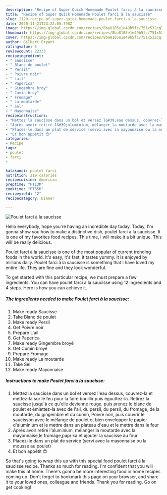 ```yaml
---
description: "Recipe of Super Quick Homemade Poulet farci à la saucisse"
title: "Recipe of Super Quick Homemade Poulet farci à la saucisse"
slug: 1120-recipe-of-super-quick-homemade-poulet-farci-a-la-saucisse
date: 2020-11-21T23:22:05.798Z
image: https://img-global.cpcdn.com/recipes/8ba8105e1e49b5fc/751x532cq70/poulet-farci-a-la-saucisse-photo-principale-de-la-recette.jpg
thumbnail: https://img-global.cpcdn.com/recipes/8ba8105e1e49b5fc/751x532cq70/poulet-farci-a-la-saucisse-photo-principale-de-la-recette.jpg
cover: https://img-global.cpcdn.com/recipes/8ba8105e1e49b5fc/751x532cq70/poulet-farci-a-la-saucisse-photo-principale-de-la-recette.jpg
author: Gilbert Bryant
ratingvalue: 5
reviewcount: 22333
recipeingredient:
- " Saucisse"
- " Blanc de poulet"
- " Persil"
- " Poivre noir"
- " Lail"
- " Paperica"
- " Gingembre broy"
- " Cumin broy"
- " Fromage"
- " La moutarde"
- " Sel"
- " Mayonnaise"
recipeinstructions:
- "Mettez la saucisse dans un bol et versez l&#39;eau dessus, couvrez-la et mettez-la sur le feu pour la faire bouillir puis égouttez-la. Retirez la saucisse jusqu&#39;à ce qu&#39;elle devienne rouge, puis prenez le blanc de poulet et émiettez-la avec de l&#39;ail, du persil, du persil, du fromage, de la moutarde, du gingembre et du cumin, Poivre noir, puis couvrir le saucisson avec le mélange de poulet et bien envelopper le papier d&#39;aluminium et le mettre dans un plateau d&#39;eau et le mettre dans le four"
- "Après avoir retiré l&#39;aluminium, mélanger la moutarde avec la mayonnaise,le fromage,paprika et ajouter la saucisse au four"
- "Placez-le dans un plat de service (servi avec la mayonnaise ou la mousse au poulet)"
- "Et bon appétit 😊"
categories:
- Recipe
tags:
- poulet
- farci
- 

katakunci: poulet farci  
nutrition: 219 calories
recipecuisine: American
preptime: "PT13M"
cooktime: "PT35M"
recipeyield: "2"
recipecategory: Dinner

---
```



![Poulet farci à la saucisse](https://img-global.cpcdn.com/recipes/8ba8105e1e49b5fc/751x532cq70/poulet-farci-a-la-saucisse-photo-principale-de-la-recette.jpg)

Hello everybody, hope you're having an incredible day today. Today, I'm gonna show you how to make a distinctive dish, poulet farci à la saucisse. It is one of my favorites food recipes. This time, I will make it a bit unique. This will be really delicious.

Poulet farci à la saucisse is one of the most popular of current trending foods in the world. It's easy, it's fast, it tastes yummy. It is enjoyed by millions daily. Poulet farci à la saucisse is something that I have loved my entire life. They are fine and they look wonderful.




To get started with this particular recipe, we must prepare a few ingredients. You can have poulet farci à la saucisse using 12 ingredients and 4 steps. Here is how you can achieve it.

<!--inarticleads1-->

##### The ingredients needed to make Poulet farci à la saucisse:

1. Make ready  Saucisse
1. Take  Blanc de poulet
1. Make ready  Persil
1. Get  Poivre noir
1. Prepare  L&#39;ail
1. Get  Paperica
1. Make ready  Gingembre broyé
1. Get  Cumin broyé
1. Prepare  Fromage
1. Make ready  La moutarde
1. Take  Sel
1. Make ready  Mayonnaise




<!--inarticleads2-->

##### Instructions to make Poulet farci à la saucisse:

1. Mettez la saucisse dans un bol et versez l&#39;eau dessus, couvrez-la et mettez-la sur le feu pour la faire bouillir puis égouttez-la. Retirez la saucisse jusqu&#39;à ce qu&#39;elle devienne rouge, puis prenez le blanc de poulet et émiettez-la avec de l&#39;ail, du persil, du persil, du fromage, de la moutarde, du gingembre et du cumin, Poivre noir, puis couvrir le saucisson avec le mélange de poulet et bien envelopper le papier d&#39;aluminium et le mettre dans un plateau d&#39;eau et le mettre dans le four
1. Après avoir retiré l&#39;aluminium, mélanger la moutarde avec la mayonnaise,le fromage,paprika et ajouter la saucisse au four
1. Placez-le dans un plat de service (servi avec la mayonnaise ou la mousse au poulet)
1. Et bon appétit 😊




So that's going to wrap this up with this special food poulet farci à la saucisse recipe. Thanks so much for reading. I'm confident that you will make this at home. There's gonna be more interesting food in home recipes coming up. Don't forget to bookmark this page on your browser, and share it to your loved ones, colleague and friends. Thank you for reading. Go on get cooking!
